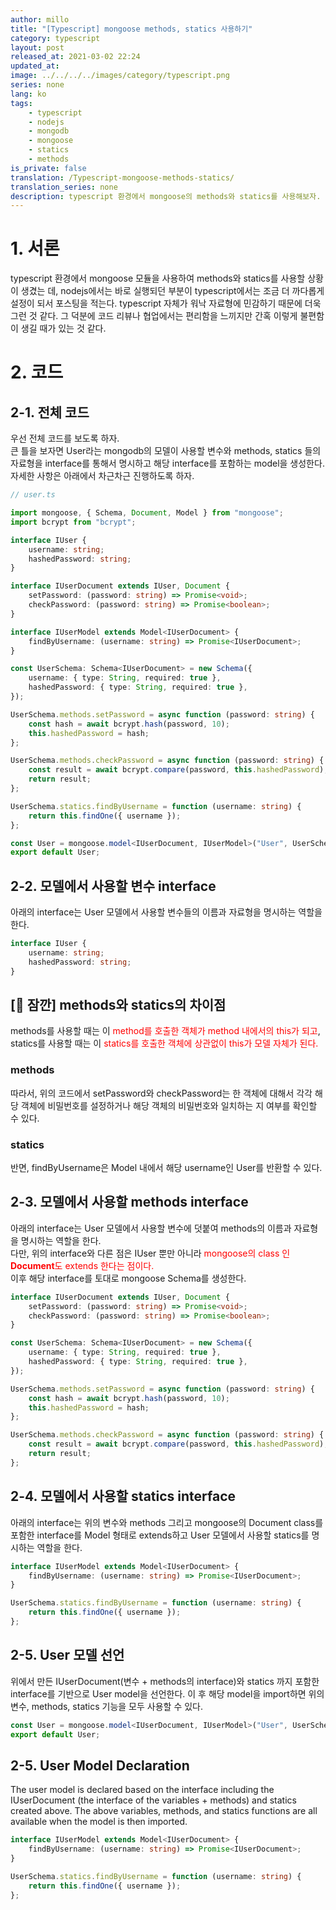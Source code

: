 ```yaml
---
author: millo
title: "[Typescript] mongoose methods, statics 사용하기"
category: typescript
layout: post
released_at: 2021-03-02 22:24
updated_at:
image: ../../../../images/category/typescript.png
series: none
lang: ko
tags:
    - typescript
    - nodejs
    - mongodb
    - mongoose
    - statics
    - methods
is_private: false
translation: /Typescript-mongoose-methods-statics/
translation_series: none
description: typescript 환경에서 mongoose의 methods와 statics를 사용해보자.
---
```


# 1. 서론

typescript 환경에서 mongoose 모듈을 사용하여 methods와 statics를 사용할 상황이 생겼는 데, nodejs에서는 바로 실행되던 부분이 typescript에서는 조금 더 까다롭게 설정이 되서 포스팅을 적는다. typescript 자체가 워낙 자료형에 민감하기 때문에 더욱 그런 것 같다. 그 덕분에 코드 리뷰나 협업에서는 편리함을 느끼지만 간혹 이렇게 불편함이 생길 때가 있는 것 같다.

# 2. 코드

## 2-1. 전체 코드

우선 전체 코드를 보도록 하자. <br />
큰 틀을 보자면 User라는 mongodb의 모델이 사용할 변수와 methods, statics 들의 자료형을 interface를 통해서 명시하고 해당 interface를 포함하는 model을 생성한다. 자세한 사항은 아래에서 차근차근 진행하도록 하자.

```ts
// user.ts

import mongoose, { Schema, Document, Model } from "mongoose";
import bcrypt from "bcrypt";

interface IUser {
    username: string;
    hashedPassword: string;
}

interface IUserDocument extends IUser, Document {
    setPassword: (password: string) => Promise<void>;
    checkPassword: (password: string) => Promise<boolean>;
}

interface IUserModel extends Model<IUserDocument> {
    findByUsername: (username: string) => Promise<IUserDocument>;
}

const UserSchema: Schema<IUserDocument> = new Schema({
    username: { type: String, required: true },
    hashedPassword: { type: String, required: true },
});

UserSchema.methods.setPassword = async function (password: string) {
    const hash = await bcrypt.hash(password, 10);
    this.hashedPassword = hash;
};

UserSchema.methods.checkPassword = async function (password: string) {
    const result = await bcrypt.compare(password, this.hashedPassword);
    return result;
};

UserSchema.statics.findByUsername = function (username: string) {
    return this.findOne({ username });
};

const User = mongoose.model<IUserDocument, IUserModel>("User", UserSchema);
export default User;
```

## 2-2. 모델에서 사용할 변수 interface

아래의 interface는 User 모델에서 사용할 변수들의 이름과 자료형을 명시하는 역할을 한다.

```ts
interface IUser {
    username: string;
    hashedPassword: string;
}
```

## [👋 잠깐] methods와 statics의 차이점

methods를 사용할 때는 이 <span style="color:red">method를 호출한 객체가 method 내에서의 this가 되고</span>,<br /> statics를 사용할 때는 이 <span style="color:red">statics를 호출한 객체에 상관없이 this가 모델 자체가 된다.</span>

### methods

따라서, 위의 코드에서 setPassword와 checkPassword는 한 객체에 대해서 각각 해당 객체에 비밀번호를 설정하거나 해당 객체의 비밀번호와 일치하는 지 여부를 확인할 수 있다.

### statics

반면, findByUsername은 Model 내에서 해당 username인 User를 반환할 수 있다.

## 2-3. 모델에서 사용할 methods interface

아래의 interface는 User 모델에서 사용할 변수에 덧붙여 methods의 이름과 자료형을 명시하는 역할을 한다. <br />
다만, 위의 interface와 다른 점은 IUser 뿐만 아니라 <span style="color:red">mongoose의 class 인 **Document**도 extends 한다는 점이다.</span> <br />
이후 해당 interface를 토대로 mongoose Schema를 생성한다.

```ts
interface IUserDocument extends IUser, Document {
    setPassword: (password: string) => Promise<void>;
    checkPassword: (password: string) => Promise<boolean>;
}

const UserSchema: Schema<IUserDocument> = new Schema({
    username: { type: String, required: true },
    hashedPassword: { type: String, required: true },
});

UserSchema.methods.setPassword = async function (password: string) {
    const hash = await bcrypt.hash(password, 10);
    this.hashedPassword = hash;
};

UserSchema.methods.checkPassword = async function (password: string) {
    const result = await bcrypt.compare(password, this.hashedPassword);
    return result;
};
```

## 2-4. 모델에서 사용할 statics interface

아래의 interface는 위의 변수와 methods 그리고 mongoose의 Document class를 포함한 interface를 Model 형태로 extends하고 User 모델에서 사용할 statics를 명시하는 역할을 한다.

```ts
interface IUserModel extends Model<IUserDocument> {
    findByUsername: (username: string) => Promise<IUserDocument>;
}

UserSchema.statics.findByUsername = function (username: string) {
    return this.findOne({ username });
};
```

## 2-5. User 모델 선언

위에서 만든 IUserDocument(변수 + methods의 interface)와 statics 까지 포함한 interface를 기반으로 User model을 선언한다. 이 후 해당 model을 import하면 위의 변수, methods, statics 기능을 모두 사용할 수 있다.

```ts
const User = mongoose.model<IUserDocument, IUserModel>("User", UserSchema);
export default User;
```

## 2-5. User Model Declaration

The user model is declared based on the interface including the IUserDocument (the interface of the variables + methods) and statics created above. The above variables, methods, and statics functions are all available when the model is then imported.

```ts
interface IUserModel extends Model<IUserDocument> {
    findByUsername: (username: string) => Promise<IUserDocument>;
}

UserSchema.statics.findByUsername = function (username: string) {
    return this.findOne({ username });
};
```

